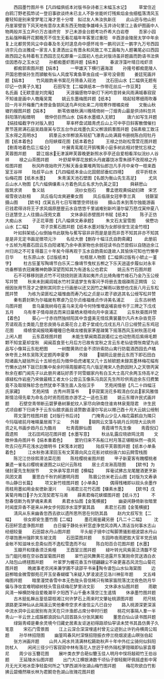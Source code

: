 <!-- { "loadSidebar": true } -->
　　西园墨竹图幷书【凡四幅俱纸本对版书杂诗者三末幅玉水记】
　　草堂住近白鸥汀野老孤笻试一登旧事欲谈终未已主人不卧坐能听灯残紫焰金虫细槛落清风玉麈轻知是别来曾梦笔江淹才思十分增　拟过友人朱汝执新庄
　　此山迥与他山别丹崖翠壁皆下风天地有意存太素东西无物能争雄峰头玉井诗句里江上香炉图画中人物两般并玉立声价万古谁终穷　岁己未游金台题考功乔希大白岩卷
　　吾家小园五畆强种蘜开花鬭晚芳不信生无看花福年年客里过重阳　辛酉游金陵居太学中年余复上北都劳劳风尘中自春及冬无时遑息舟中感怀戏书一鹏司训王一鹏字九万号西园诗宗元白淡雅成一家言人复潇洒出尘有晋永和风致工书工画每为人题署尾必曰西园故西园之名特着有王西园志见松郡乗一云国初人也此对版诗虽非题画而韵语书法俱佳因悉存之玉水记
　　孙都痴墨虾图幷题【绢本】
　　春波浮藻叶晴日戏虾须
　　都痴郭索图幷题【绢本】
　　一甲雄天下横行遍海涯
　　孙隆号都痴毘陵人开国忠愍侯孙生而頴敏有仙人风度写禽鱼草虫自成一家号没骨图
　　姜廷宪画幷题【绢本】
　　竹风敲韵来书案花月筛香入砚池
　　沈石田山水【二幅俱无题有印记一仿黄子久笔】
　　石田写生【二幅俱纸本一作带花丝瓜一作豆荚】
　　无名氏画【无欵意是刘完庵】
　　天涯偏感物华新灯下闲吟意转亲风雨满城春寂寂不知谁是画中人匏庵吴寛
　　姚云东墨梅图幷题【纸本】
　　晓起轻寒细雨吹春回一月半开梅重门未啓金鱼钥风送鸟声何处来二月晓寒作赠橘奕绶
　　文衡山秋塘钓艘图幷题【绢本】
　　断苇依塘秋满川晚晴倚树一汀烟靑山最是供诗料忽共斜阳落钓船徴明
　　徴仲仿巨然山水【绢本水墨细入无欵】
　　唐六如写生幷题【绢挂幅截字作对版入册】
　　草率杯盘试踏靑虎丘山上可中亭日斜客散僧催扫蔗节莲房满石庭吴趋唐寅与饮五台作此戏墨仇实父栁浪鸥羣图幷题【绢素极工致汪玉水得之高明水】
　　鸥羣云水伴栁浪系轻舠飞瀑靑山处满肩书册桃陈白阳牡丹图【纸本着色】
　　白阳蛱蝶花图【纸本着色】
　　王禄之仿赵松雪萱花图幷题【剔青地着色后三幅仝】
　　叶展靑鸾尾花开鹄嘴黄小庭多树此相对使忧忘禄之芙蓉图幷题
　　碧江烟水无津溪畔芙蓉晚更新照水亭亭还自爱相看浑似浣纱人谷祥
　　禄之山茶图幷题
　　叶舒犀甲厚花放鹤头丹嵗暮饶冰雪朱顔不改观禄之丹桂图幷题
　　秋风昨夜始吹开万斛天香金粟堆两驾仙郎岂凡手月中亲夺一枝来酉室王谷祥
　　陆叔平山水【凡四幅纸本金山北固劒邱垂虹四境】
　　叔平折枝水仙梅花图【纸本水墨】
　　朱靑溪天池石壁图【名朗为衡山先生高足】
　　尤凤丘山水人物图【凡六幅俱缣素斗方着色凤丘名求为仇英之亚】
　　舜耕厯山　　　　　　版筑求贤
　　鲁义姑　　　　　　　浣纱女抱石
　　曹孟徳观黄绢幼妇碑　宋艺祖雪夜访赵相
　　凤丘临勾龙爽避秦女图
　　凤丘临唐女冠李季兰真
　　钱磬室摄山图
　　【欵书】戊寅五月七日写赠慧空师钱谷
　　摄山吾未到羡尔独能游画已钱君得诗将王子求风烟原歴歴云水自悠悠千里诚难别新吟漫尔留万厯戊寅仲夏八日送慧空上人往摄山茂苑文嘉
　　文休承前赤壁图幷书赋【纸本】
　　陈子正仿大痴山水
　　子正花草图【凡八幅俱文寿承题】
　　朱文石太室雪图
　　侯懋功山水【二幅】
　　项子京蕉石图幷题【纸本水墨对版为女郎徐安生泥金竹枝】
　　叶如斜架纸心似倒抽书此联殆与蕉写容非非而是是是而非吾不知其非亦不知其是是非无定书画足徴项元汴
　　名绘大册【删存十幅汪氏自韵斋藏】
　　此册前十五帧为用嘉石田云东白阳诸笔乃余中表家物也余弱冠读书白苎尝假以自随迨余江州归询之不可复得葢三十年矣今得再观于玉水自韵斋如逢故人其愉快可知也竹懒李日华
　　杜东原山水【过版纸本】
　　杜柽居人物图【二幅俱过版有小欵止一堇字】
　　杜古狂堇写陶靖节白乐天二像靖节曳杖五栁之下乐天逍遥步履似对永丰坊垂栁皆衣冠雍雅神韵静深望而知其为有道名公也君实
　　姚云东竹石图幷题
　　石不可移移则匪贞竹不可挠挠则匪淸淸如夷齐贞比绮角维竹维石乃金乃玉公绶写幷赞
　　秋来未到阖闾城水竹村深逺梦生有客问予将册去澹烟疎雨正闗情　公绶因张用节茂才之便附其同宗士行画册以还又因竹之解雨以致想也戊辰八月云东松图幷赞
　　为栋为梁匪松之福惟曲而寿乃松之贞是以君子欲逃其名公绶写松幷赞
　　秦有爵封斯为尔福嵗有寒虐乃见尔贞维福维贞作诗美名浦正
　　云东古树栖乌图幷题
　　昔乌巢我树母在喜乌来无母今何恃惟増返哺哀绶书于三牌之下戊戌五月
　　乌有孝子情母胡去而来旧巢栖未穏啼向月中哀浦正
　　云东秋葵图幷赞【着色】
　　葵心一寸赤岿然独倾阳其中含盛美无怪炫黄裳蕞尔凡卉木杂沓竞芬芳请观高士类能几登忠良猗与此葵花合上君子堂成化戊戌五月八日公绶赞云东鸡冠花图
　　绛帻曾闻报晓筹曈曈日色暎龙楼我家茅屋疎篱下摇落西风玉树秋莲花峰上闲人题
　　云东荔枝图幷题
　　未能生擘闽南荔説着红尘也动愁雨后紫绵毛颗颗不知宜夏却宜秋　闻闽荔食至七月后方已故有宜秋之言云东老仙徒惆怅南望为此品写小像耳云东枇杷图
　　一树酣黄熟烂金不须铃索防山禽行防载酒西园去卢橘休夸贡上林东吴陈天定题丙申夏季
　　外録
　　瑚网云是册云东而下即石田白阳诸画九疑翁所云十五帧也后为徴仲伯虎诸笔又几十五帧欵题未録其墨林梅花幅有竹懒水边林下跋已刻集中矣余时得周服卿花鸟六版足掩宋人色韵因附入之天啓丙寅秋余在都门闻先子以此册共诸玩好质于珂雪姻家内有白玉大士高尺余两玉侍高半之琢緑松作岩座乃宋做最精工者太仆公尝云玉像系冯具区先生所珍供焉迨余东归费繁竟不及取赎殊轸念也然犹幸不落生面人及俗汉手
　　艺苑闲情册【凡二十四幅汪氏家藏】
　　艺苑闲情　古秀州蒋藻书
　　亭寂寞浣花多暇淸白仅此家风雅借斯情洽得先辈为命名合时贤而揽胜亦游艺之一适也玉题
　　姚云东赠许民式画幷题
　　石壁空靑带断云碧萝悬树篆蛇纹人家尽向钟南住谁肯林泉覔隠君　许生民式顷自都下归谒予于云东仙舘求画且请赘数语漫尔写此以赠己酉十月大云姚公绶制
　　蒋文藻竹枝图幷题【对版行书后诗】
　　门掩靑山少见人梅花霜鹤自为隣只今玛瑙坡前月唯暎巢居阁下尘
　　外録
　　瑚网云文藻与姚丹丘同隠大云执师资之礼书画步趋丹丘为酷肖
　　杜靑霞醉仙图
　　靑霞靖节先生像
　　靑霞倪幻霞遗照
　　沈石田鸡冠花图幷题【水墨写意】
　　秋丛轧露应晓欲鸣沈周
　　文徴仲渔舟图幷书【绢本重着色】
　　罢钓归来不系船江村月落正堪眠纵然一夜风吹去只在芦花浅水边徴明书【宋笺本对题】
　　陆叔平芙蓉图幷题【纸本小单条着色】
　　江水秋弥溸潆回玉有文芙蓉向风立花影对缤纷唐六如云闗雪栈图
　　陈沱江仿徐熙滑法菜花图
　　陈柱樱桃雀图幷题
　　甲子新夏客有餽樱桃者兼遗一雀名曰樱桃雀遂图之以纪兴云陈柱
　　居士贞龙湫高隠图
　　【欵书】为储封夏先生制居节
　　文休承写意幷题【横幅】
　　挥毫试拂古龙尾醒酒更烹新凤团文嘉
　　董思白千秋钓舸邀明月图
　　陈眉公仿米老云山图【对版为文寿承书山静日长篇】
　　项又新竹枝图幷题【小单条】
　　偶得残楮即以砚头余墨作雨枝用墨如用金矣徳新漫兴
　　马湘君兰花竹石图【缣素水墨】
　　【欵书】戊寅菊月晦日子为文茂契君写马湘
　　薛素君梅花蛱蝶图幷题【纸斗方】
　　不愁春信断为有梦魂来素素
　　素君水仙图【金笺横披】
　　幽姿闲静倚新妆暗里时闻度异香不是来从神女步何因渉水湿罗裳其昌
　　素君兰石图【金笺横披】
　　淸风从东来幽香忽西去欲以遗所思所思在何防其昌
　　赵内文叔写生【二幅】
　　徐女郎安生墨竹图【二幅】
　　墨花阁鉴藏另册【凡二十二幅】
　　沈石田轩窓虚浄图幷题
　　白日偏于静处长轩窓虚浄觉风凉两人清话当何事水志山经细较量
　　石田碧水丹山图幷题
　　平头艇子镜中过髩脚萧骚影细波碧水丹山尽堪饱惠州强飰笑东坡沈周
　　石田菜图幷题
　　东园昨夜雨肥胜大官羊党氏销金帐不知滋味长息斋似而不逸松雪逸而不似
　　陈白阳百合花图幷题【水墨】
　　玉瓣开和璞香须泛紫檀
　　王酉室兰图幷题
　　緑叶转光风紫英泛清馥不受当门鉏托根在空谷酉室菊图幷题
　　翠竹迎风舞黄花浥露开东篱刚命赏送酒白衣人陆包山绣毬图幷题
　　叶翠罗为幄花香玉作毬翩翩尘不染更喜态风流包山菊花图幷题
　　晩嵗事老农闲来兼学圃不读邵平书亲陶令谱包山水仙海棠图
　　边庭栁暗金微雪御苑花开玉垒春蝴蝶飞来疑入梦凌波还见洛川神彭年题
　　文五峰梅图幷题
　　暗里漫焚香雪中本无色陇头音信稀只有隣家笛院落沈沈夜色防月华偏与浄妆宜难明緑树枝头雪且续梅花梦里诗文彭
　　文休承水仙图幷题
　　雨歇风淸一棹横防唫自爱晚潮平夕阳西下山千叠木落空江生逺情
　　休承墨竹图幷题
　　古木挺虬榦丛篁低碧枝湘江何许梦石上雨来时文肇祉桃源图幷题
　　咫尺桃源路更深神仙从此隔溪云笑他秦帝空求术谁信尘凡已自分
　　路入桃源深更深溪中流水洞中云岩居别有尧天在只许渔郎占席分申时行题
　　桃花何事隔人羣一半靑山一半云世上成蹊都浪説仙凡回首路头分张凤翼和
　　董思白仙山读书图幷题
　　绿谿靑嶂是秦余灵境今归藏史居素友讵迷初得路顽仙寜读未焚书其昌仿黄子久笔意
　　宋石门雪景图
　　江上云深合深深埋逺村曾无尘迹到止许钓舟横周公瑕题
　　孙华林招隠图
　　幽篁鸣春风村深惬招隠振衣停兰桡烟波逺山暝张伯起
　　张方洲画幷题
　　山共人闲水共淸满林松籁助秋声十年中外红尘骑何似斜阳防杖人
　　闲闲三径少行客寂寂中林有落花人世迥于桥外隔松萝隠暎即仙家袁尊尼
　　周少谷玉簪花图
　　展叶类衣罗合葩似簪玉佳人明月中悮将敲砌竹王伯谷题
　　王延陵水仙图幷题
　　出门大江横银涛数千顷仙子御轻颷环佩摇虚影中宵月无光天地冰壶浄轻盈何所之飞梦西湖泠张湖山梅竹图幷题
　　梅花吹欲白竹影拂云碧翛然暎长林为君鬭竒色湖山玫瑰花图幷题
